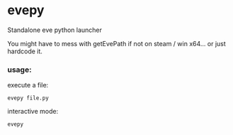 # evepy

Standalone eve python launcher

You might have to mess with getEvePath if not on steam / win x64... or just hardcode it.


### usage:

execute a file:

    evepy file.py

interactive mode:

    evepy
